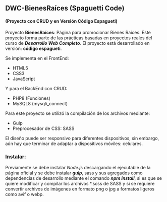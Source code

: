 ## DWC-BienesRaíces (Spaguetti Code)
#### (Proyecto con CRUD y en Versión Código Espagueti)

Proyecto **BienesRaíces**: Página para promocionar Bienes Raíces. Este proyecto forma parte de las prácticas basadas en proyectos reales del curso de **_Desarrollo Web Completo_**. El proyecto está desarrollado en versión: **código espagueti**.

Se implementa en el FrontEnd:
* HTML5
* CSS3
* JavaScript

Y para el BackEnd con CRUD:
* PHP8 (Funciones)
* MySQL8 (mysqli_connect)

Para este proyecto se utilizó la compilación de los archivos mediante:
* Gulp
* Preprocesador de CSS: SASS

El diseño puede ser responsivo para diferentes dispositivos, sin embargo, aún hay que terminar de adaptar a dispositivos móviles: celulares.


### Instalar:

Previamente se debe instalar _Node.js_ descargando el ejecutable de la página oficial y se debe instalar **_gulp_**, sass y sus agregados como dependencias de desarrollo mediante el comando **_npm install_**, si es que se quiere modificar y compilar los archivos *.scss de SASS y si se requiere convertir archivos de imágenes en formato png o jpg a formatos ligeros como avif o webp.

